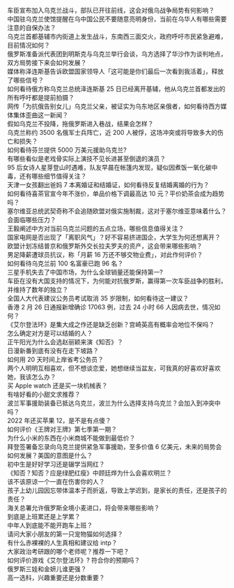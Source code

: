 车臣宣布加入乌克兰战斗，部队已开往前线，这会对俄乌战争局势有何影响？  
中国驻乌克兰使馆提醒在乌中国公民不要随意亮明身份，当前在乌华人有哪些需要注意的自保办法？  
乌克兰首都基辅市内街道上发生战斗，东南西三面交火，政府呼吁市民紧急避难，目前情况如何？  
俄罗斯准备派代表团到明斯克与乌克兰举行会谈，乌方选择了华沙作为谈判地点，双方局势接下来会如何发展？  
媒体称泽连斯基告诉欧盟国家领导人「这可能是你们最后一次看到我活着」，释放了哪些信号？  
如何看待俄方称乌克兰总统泽连斯基 25 日已经离开基辅，他从乌克兰首都发出的所有呼吁都是提前拍摄？  
网传「为抗俄告别女儿」乌克兰父亲，被证实为乌东地区亲俄者，如何看待西方媒体集体歪曲这一新闻？  
假如乌克兰不投降，拖俄罗斯进入巷战，结果会怎样？  
乌克兰称约 3500 名俄军士兵阵亡，近 200 人被俘，这场冲突或将导致多大的伤亡和损失？  
如何看待芬兰提供 5000 万美元援助乌克兰?  
有哪些看似是老戏骨实际上演技不见长进甚至倒退的演员？  
95 后女诗人星芽登山时遇难，队友早晨在帐篷内发现，疑似因煮饭一氧化碳中毒，还有哪些细节值得关注？  
天津一女孩翻出爸妈 7 本离婚证和结婚证，如何看待反复结婚离婚的行为？  
如何看待喜茶官宣今年不涨价，单品价格下调最高达 10 元？平价奶茶会成为趋势吗？  
塞尔维亚总统武契奇称不会追随欧盟对俄实施制裁，这对于塞尔维亚意味着什么？会面临哪些压力？  
王毅阐述中方对当前乌克兰问题的五点立场，哪些信息值得关注？  
国家电网是否出现了「离职风气」？好不容易挤进国企，大学生为何还想离开？  
欧盟计划冻结普京和俄罗斯外交长拉夫罗夫的资产，这会带来哪些影响？  
男足降薪遭球员抗议，称「月薪 16 万还不够交物业费」，对此作何评价？  
如何看待乌克兰前 100 名富豪已跑 96 名？  
三星手机失去了中国市场，为什么全球销量还能保持第一?  
车臣在没有大国支持的情况下，为何能对抗俄罗斯，赢得第一次车臣战争的胜利，并维持了数年的独立？  
全国人大代表建议公务员考试取消 35 岁限制，如何看待这一建议？  
香港 2 月 26 日通报新增确诊 17063 例，过去 24 小时 66 人因病去世，情况如何？  
《艾尔登法环》是集大成之作还是缺乏创新？宫崎英高有概率会地位不保吗？  
怎么确定对方是可以结婚的人？  
正午阳光为什么会选赵丽颖来演《知否》？  
日漫新番到底有没有在走下坡路？  
如何用 20 天时间上岸省考公务员？  
两个人明明互相喜欢，但不想谈恋爱，她想继续当盆友，可我真的好喜欢好喜欢她，我该怎么办？  
买 Apple watch 还是买一块机械表？  
有啥好看的小甜文求推荐？  
波兰军事援助装备已抵达乌克兰，波兰为什么选择支持乌克兰？会加入到冲突中吗？  
2022 年还买苹果 12，是不是有点傻？  
如何评价《王牌对王牌》第七季第一期？  
为什么小米的东西在小米商城不能做到最低价？  
拜登签署备忘录向乌克兰提供紧急军事援助，至多价值 6 亿美元，未来的局势会如何发展？美国的意图是什么？  
初中生是好好学习还是辍学当网红？  
《知否？知否？应是绿肥红瘦》中顾廷烨为什么会喜欢明兰？  
该不该原谅一个一直在伤害你的人？  
孩子上幼儿园因忘带体温本子而折返，导致上学迟到，是家长的责任，还是孩子的责任？  
海关总署允许俄罗斯全境小麦进口，将会带来哪些影响？  
到底是上班累还是上学累？  
中年人到底能不能开跑车上班？  
请问大家小朋友的第一只宠物猫如何选择？  
有什么赤裸裸的人生真相和建议给 intp？  
大家政治考研跟的哪个老师呢？推荐一下吧？  
如何评价游戏《艾尔登法环》? 符合你的预期吗？  
俄罗斯三娃和金妍儿谁更强？  
高一选科，兴趣重要还是分数重要？  
